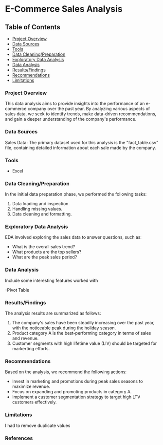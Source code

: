 # E-Commerce Sales Analysis

## Table of Contents

- [Project Overview](#project-overview)
- [Data Sources](#data-sources)
- [Tools](#tools)
- [Data Cleaning/Preparation](#data-cleaning/preparation)
- [Exploratory Data Analysis](#exploratory-data-analysis)
- [Data Analysis](#data-analysis)
- [Results/Findings](#results-findings)
- [Recommendations](#recommendations)
- [Limitations](#limitations)

  
### Project Overview

This data analysis aims to provide insights into the performance of an e-commerce company over the past year. By analyzing various aspects of sales data, we seek to identify trends, make data-driven recommendations, and gain a deeper understanding of the company's performance.

### Data Sources

Sales Data: The primary dataset used for this analysis is the  "fact_table.csv" file, containing detailed information about each sale made by the company.

### Tools 

- Excel

### Data Cleaning/Preparation

  In the initial data preparation phase, we performed the following tasks:
  1. Data loading and inspection.
  2. Handling missing values.
  3. Data cleaning and formatting.

### Exploratory Data Analysis

EDA involved exploring the sales data to answer questions, such as:

- What is the overall sales trend?
- What products are the top sellers?
- What are the peak sales period?


### Data Analysis

Include some interesting features worked with

-Pivot Table


### Results/Findings

The analysis results are summarized as follows:
1. The company's sales have been steadily increasing over the past year, with the noticeable peak during the holiday season.
2. Product category A is the best-performing category in terms of sales and revenue.
3. Customer segments with high lifetime value (LIV) should be targeted for markerting efforts.


### Recommendations

Based on the analysis, we recommend the following actions:
- Invest in marketing and promotions during peak sales seasons to maximize revenue.
- Focus on expanding and promoting products in category A.
- Implement a customer segmentation strategy to target high LTV customers effectively.


### Limitations

I had to remove duplicate values 



### References




